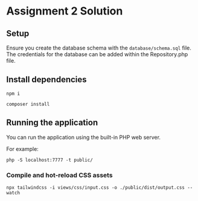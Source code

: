 # Assignment 2 Solution

## Setup

Ensure you create the database schema with the `database/schema.sql` file. The credentials for the database can be added within the Repository.php file.

## Install dependencies

```
npm i
```

```
composer install
```

## Running the application

You can run the application using the built-in PHP web server.

For example:

```
php -S localhost:7777 -t public/
```

### Compile and hot-reload CSS assets

```
npx tailwindcss -i views/css/input.css -o ./public/dist/output.css --watch
```
